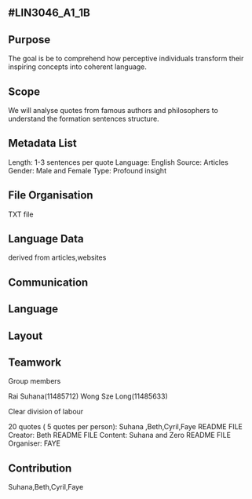 #LIN3046_A1_1B
-

Purpose
-
The goal is be to comprehend how perceptive individuals transform their inspiring concepts into coherent language. 

Scope
-
We will analyse quotes from famous authors and philosophers to understand the formation  sentences structure.

Metadata List
-
Length: 1-3 sentences per quote 
Language: English 
Source: Articles
Gender: Male and Female 
Type: Profound insight 

File Organisation
-
TXT file 

Language Data
-
derived from articles,websites 

Communication 
-

Language 
-

Layout 
-

Teamwork 
-

Group members 

Rai Suhana(11485712) 
Wong Sze Long(11485633)

Clear division of labour 

20 quotes ( 5 quotes per person):
Suhana ,Beth,Cyril,Faye 
README FILE Creator: Beth 
README FILE Content: Suhana and Zero 
README FILE Organiser: FAYE 

Contribution 
-
Suhana,Beth,Cyril,Faye

